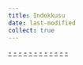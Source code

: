 ```yaml
---
title: Indekkusu
date: last-modified
collect: true
---
```


[-](/bhatt2022prisms.md#:embed)
[-](/scholze2022liquid.md#:embed)
[-](/silverman2009arithmetic.md#:embed)
[-](/silverman1994advanced.md#:embed)
[-](/tate1974arithmetic.md#:embed)
[-](/silverman1992rational.md#:embed)
[-](/hindry2013diophantine.md#:embed)
[-](/serre1977linear.md#:embed)
[-](/serre2012course.md#:embed)
[-](/weibel2013k.md#:embed)
[-](/kiehl2013weil.md#:embed)
[-](/darmon2009arithmetic.md#:embed)

<script>
  const lastModifiedDate = new Date(document.lastModified);
  const lastModifiedDateText = lastModifiedDate.toLocaleDateString('en-US', 
    { weekday: 'long', year: 'numeric', month: 'long', day: 'numeric' });
  const dateItem = [...document.querySelectorAll('li')]
    .filter(x => x.textContent == 'last-modified')[0]; 
  dateItem.textContent = lastModifiedDateText;
</script>